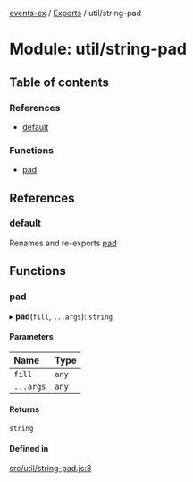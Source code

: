 [events-ex](../README.md) / [Exports](../modules.md) / util/string-pad

# Module: util/string-pad

## Table of contents

### References

- [default](util_string_pad.md#default)

### Functions

- [pad](util_string_pad.md#pad)

## References

### default

Renames and re-exports [pad](util_string_pad.md#pad)

## Functions

### pad

▸ **pad**(`fill`, `...args`): `string`

#### Parameters

| Name | Type |
| :------ | :------ |
| `fill` | `any` |
| `...args` | `any` |

#### Returns

`string`

#### Defined in

[src/util/string-pad.js:8](https://github.com/snowyu/events-ex.js/blob/943ef69/src/util/string-pad.js#L8)
